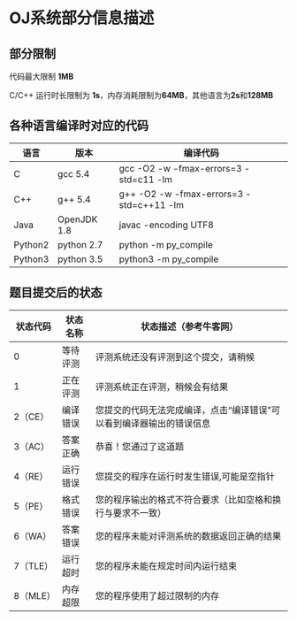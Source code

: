 # OJ系统部分信息描述

## 部分限制

代码最大限制 **1MB**

C/C++ 运行时长限制为 **1s**，内存消耗限制为**64MB**，其他语言为**2s**和**128MB**

## 各种语言编译时对应的代码

| 语言    | 版本        | 编译代码                                 |
| ------- | ----------- | ---------------------------------------- |
| C       | gcc 5.4     | gcc -O2 -w -fmax-errors=3 -std=c11 -lm   |
| C++     | g++ 5.4     | g++ -O2 -w -fmax-errors=3 -std=c++11 -lm |
| Java    | OpenJDK 1.8 | javac -encoding UTF8                     |
| Python2 | python 2.7  | python -m py_compile                     |
| Python3 | python 3.5  | python3 -m py_compile                    |

## 题目提交后的状态

| 状态代码 | 状态名称 | 状态描述（参考牛客网） |
| -------- | -------- | -------- |
| 0 | 等待评测         | 评测系统还没有评测到这个提交，请稍候 |
| 1 | 正在评测 | 评测系统正在评测，稍候会有结果 |
| 2（CE） | 编译错误 | 您提交的代码无法完成编译，点击“编译错误”可以看到编译器输出的错误信息 |
| 3（AC） | 答案正确 | 恭喜！您通过了这道题 |
| 4（RE） | 运行错误 | 您提交的程序在运行时发生错误,可能是空指针 |
| 5（PE） | 格式错误 | 您的程序输出的格式不符合要求（比如空格和换行与要求不一致） |
| 6（WA） | 答案错误 | 您的程序未能对评测系统的数据返回正确的结果 |
| 7（TLE） | 运行超时 | 您的程序未能在规定时间内运行结束 |
| 8（MLE） | 内存超限 | 您的程序使用了超过限制的内存 |


